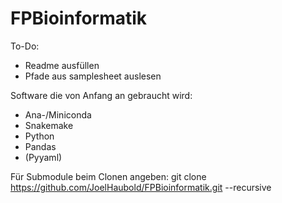 # FPBioinformatik

To-Do:
- Readme ausfüllen
- Pfade aus samplesheet auslesen

Software die von Anfang an gebraucht wird:
- Ana-/Miniconda
- Snakemake
- Python
- Pandas
- (Pyyaml)

Für Submodule beim Clonen angeben:
git clone https://github.com/JoelHaubold/FPBioinformatik.git --recursive

